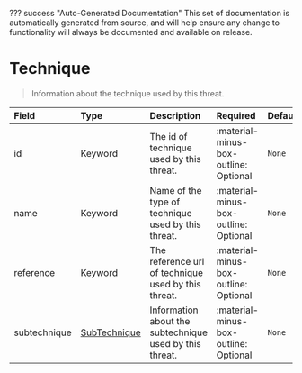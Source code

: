 ??? success "Auto-Generated Documentation"
    This set of documentation is automatically generated from source, and will help ensure any change to functionality will always be documented and available on release.

# Technique

> Information about the technique used by this threat.

| Field | Type | Description | Required | Default |
| :--- | :--- | :--- | :--- | :--- |
| id | Keyword | The id of technique  used by this threat. | :material-minus-box-outline: Optional | `None` |
| name | Keyword | Name of the type of technique used by this threat. | :material-minus-box-outline: Optional | `None` |
| reference | Keyword | The reference url of technique used by this threat. | :material-minus-box-outline: Optional | `None` |
| subtechnique | [SubTechnique](/howler-docs/odm/class/subtechnique) | Information about the subtechnique used by this threat. | :material-minus-box-outline: Optional | `None` |
